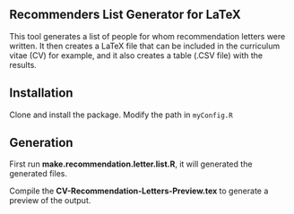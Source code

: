 Recommenders List Generator for LaTeX
-------------------------------------

This tool generates a list of people for whom recommendation letters were written. It then creates a LaTeX file that can be included in the curriculum vitae (CV) for example, and it also creates a table (.CSV file) with the results.

## Installation

Clone and install the package. Modify the path in `myConfig.R`

## Generation

First run **make.recommendation.letter.list.R**, it will generated the generated files.

Compile the **CV-Recommendation-Letters-Preview.tex** to generate a preview of the output.
